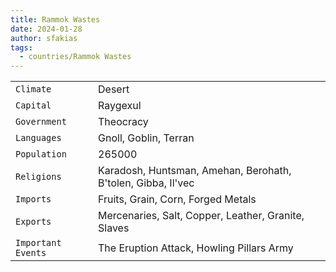 ```yaml
---
title: Rammok Wastes
date: 2024-01-28
author: sfakias
tags:
  - countries/Rammok Wastes
---
```



| | |
| --- | --- |
| `Climate` | Desert |
| `Capital` | Raygexul |
| `Government` | Theocracy |
| `Languages` | Gnoll, Goblin, Terran |
| `Population` | 265000 |
| `Religions` | Karadosh, Huntsman, Amehan, Berohath, B'tolen, Gibba, Il'vec |
| `Imports` | Fruits, Grain, Corn, Forged Metals |
| `Exports` | Mercenaries, Salt, Copper, Leather, Granite, Slaves |
| `Important Events` | The Eruption Attack, Howling Pillars Army |
